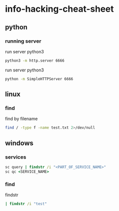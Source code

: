 # info-hacking-cheat-sheet

## python

### running server

run server python3
```bash
python3 -m http.server 6666
```

run server python3
```bash
python -m SimpleHTTPServer 6666
```

## linux

### find

find by filename
```bash
find / -type f -name test.txt 2>/dev/null
```

## windows

### services
```cmd
sc query | findstr /i "<PART_OF_SERVICE_NAME>"
sc qc <SERVICE_NAME>
```

### find

findstr
```cmd
| findstr /i "test"
```
